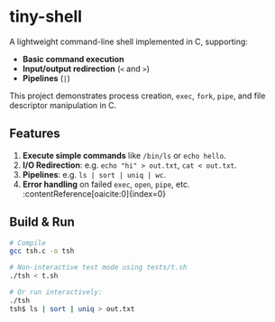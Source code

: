 # tiny-shell

A lightweight command-line shell implemented in C, supporting:

- **Basic command execution**  
- **Input/output redirection** (`<` and `>`)  
- **Pipelines** (`|`)  

This project demonstrates process creation, `exec`, `fork`, `pipe`, and file descriptor manipulation in C.

## Features

1. **Execute simple commands** like `/bin/ls` or `echo hello`.  
2. **I/O Redirection**: e.g. `echo "hi" > out.txt`, `cat < out.txt`.  
3. **Pipelines**: e.g. `ls | sort | uniq | wc`.  
4. **Error handling** on failed `exec`, `open`, `pipe`, etc. :contentReference[oaicite:0]{index=0}


## Build & Run

```bash
# Compile
gcc tsh.c -o tsh

# Non-interactive test mode using tests/t.sh
./tsh < t.sh

# Or run interactively:
./tsh
tsh$ ls | sort | uniq > out.txt
